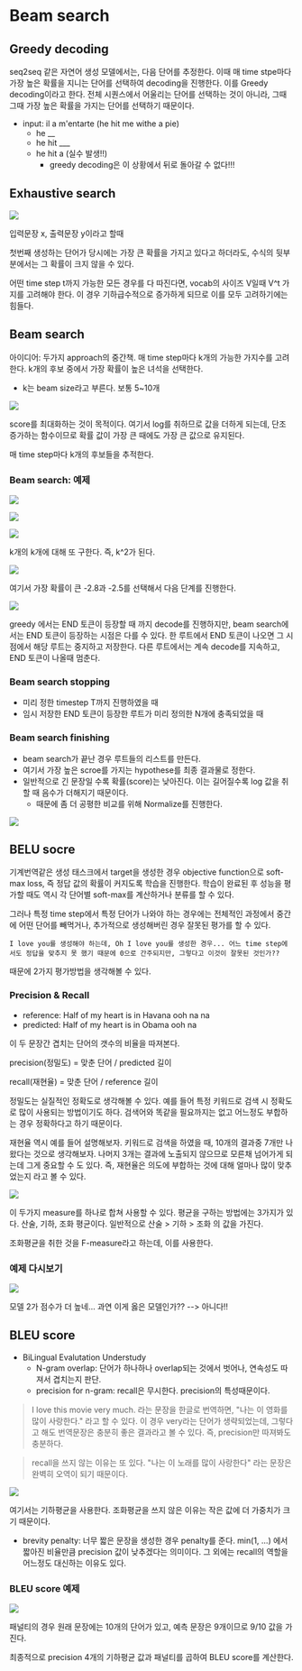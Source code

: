 # Beam search

## Greedy decoding

seq2seq 같은 자연어 생성 모델에서는, 다음 단어를 추정한다. 이때 매 time stpe마다 가장 높은 확률을 지니는 단어를 선택하여 decoding을 진행한다. 이를 Greedy decoding이라고 한다. 전체 시퀀스에서 어울리는 단어를 선택하는 것이 아니라, 그때 그때 가장 높은 확률을 가지는 단어를 선택하기 때문이다.

- input: il a m'entarte (he hit me withe a pie)
  - he \_\_
  - he hit \_\_\_
  - he hit a (실수 발생!!)
    - greedy decoding은 이 상황에서 뒤로 돌아갈 수 없다!!!

## Exhaustive search

![](021.png)

입력문장 x, 출력문장 y이라고 할때

첫번째 생성하는 단어가 당시에는 가장 큰 확률을 가지고 있다고 하더라도, 수식의 뒷부분에서는 그 확률이 크지 않을 수 있다.

어떤 time step t까지 가능한 모든 경우를 다 따진다면, vocab의 사이즈 V일때 V^t 가지를 고려해야 한다. 이 경우 기하급수적으로 증가하게 되므로 이를 모두 고려하기에는 힘들다.

## Beam search

아이디어: 두가지 approach의 중간책. 매 time step마다 k개의 가능한 가지수를 고려한다. k개의 후보 중에서 가장 확률이 높은 녀석을 선택한다.

- k는 beam size라고 부른다. 보통 5~10개

![](022.PNG)

score를 최대화하는 것이 목적이다. 여기서 log를 취하므로 값을 더하게 되는데, 단조증가하는 함수이므로 확률 값이 가장 큰 때에도 가장 큰 값으로 유지된다.

매 time step마다 k개의 후보들을 추적한다.

### Beam search: 예제

![](023.PNG)

![](024.PNG)

![](025.PNG)

k개의 k개에 대해 또 구한다. 즉, k^2가 된다.

![](026.PNG)

여기서 가장 확률이 큰 -2.8과 -2.5를 선택해서 다음 단계를 진행한다.

![](027.PNG)

greedy 에서는 END 토큰이 등장할 때 까지 decode를 진행하지만, beam search에서는 END 토큰이 등장하는 시점은 다를 수 있다. 한 루트에서 END 토큰이 나오면 그 시점에서 해당 루트는 중지하고 저장한다. 다른 루트에서는 계속 decode를 지속하고, END 토큰이 나올때 멈춘다.

### Beam search stopping

- 미리 정한 timestep T까지 진행하였을 때
- 임시 저장한 END 토큰이 등장한 루트가 미리 정의한 N개에 충족되었을 때

### Beam search finishing

- beam search가 끝난 경우 루트들의 리스트를 만든다.
- 여기서 가장 높은 scroe를 가지는 hypothese를 최종 결과물로 정한다.
- 일반적으로 긴 문장일 수록 확률(score)는 낮아진다. 이는 길어질수록 log 값을 취할 때 음수가 더해지기 때문이다.
  - 때문에 좀 더 공평한 비교를 위해 Normalize를 진행한다.

![](028.PNG)

## BELU socre

기계번역같은 생성 태스크에서 target을 생성한 경우 objective function으로 soft-max loss, 즉 정답 값의 확률이 커지도록 학습을 진행한다. 학습이 완료된 후 성능을 평가할 때도 역시 각 단어별 soft-max를 계산하거나 분류를 할 수 있다.

그러나 특정 time step에서 특정 단어가 나와야 하는 경우에는 전체적인 과정에서 중간에 어떤 단어를 빼먹거나, 추가적으로 생성해버린 경우 잘못된 평가를 할 수 있다.

```
I love you를 생성해야 하는데, Oh I love you를 생성한 경우... 어느 time step에서도 정답을 맞추지 못 했기 때문에 0으로 간주되지만, 그렇다고 이것이 잘못된 것인가??
```

때문에 2가지 평가방법을 생각해볼 수 있다.

### Precision & Recall

- reference: Half of my heart is in Havana ooh na na
- predicted: Half of my heart is in Obama ooh na

이 두 문장간 겹치는 단어의 갯수의 비율을 따져본다.

precision(정밀도) = 맞춘 단어 / predicted 길이

recall(재현율) = 맞춘 단어 / reference 길이

정밀도는 실질적인 정확도로 생각해볼 수 있다. 예를 들어 특정 키워드로 검색 시 정확도로 많이 사용되는 방법이기도 하다. 검색어와 똑같을 필요까지는 없고 어느정도 부합하는 경우 정확하다고 하기 때문이다.

재현율 역시 예를 들어 설명해보자. 키워드로 검색을 하였을 때, 10개의 결과중 7개만 나왔다는 것으로 생각해보자. 나머지 3개는 결과에 노출되지 않으므로 모른채 넘어가게 되는데 그게 중요할 수 도 있다. 즉, 재현율은 의도에 부합하는 것에 대해 얼마나 많이 맞추었는지 라고 볼 수 있다.

![](029.PNG)

이 두가지 measure를 하나로 합쳐 사용할 수 있다.
평균을 구하는 방법에는 3가지가 있다. 산술, 기하, 조화 평균이다. 일반적으로 산술 > 기하 > 조화 의 값을 가진다.

조화평균을 취한 것을 F-measure라고 하는데, 이를 사용한다.

### 예제 다시보기

![](030.PNG)

모델 2가 점수가 더 높네... 과연 이게 옳은 모델인가?? --> 아니다!!

## BLEU score

- BiLingual Evalutation Understudy
  - N-gram overlap: 단어가 하나하나 overlap되는 것에서 벗어나, 연속성도 따져서 겹치는지 판단.
  - precision for n-gram: recall은 무시한다. precision의 특성때문이다.

> I love this movie very much. 라는 문장을 한글로 번역하면, "나는 이 영화를 많이 사랑한다." 라고 할 수 있다. 이 경우 very라는 단어가 생략되었는데, 그렇다고 해도 번역문장은 충분히 좋은 결과라고 볼 수 있다. 즉, precision만 따져봐도 충분하다.

> recall을 쓰지 않는 이유는 또 있다. "나는 이 노래를 많이 사랑한다" 라는 문장은 완벽히 오역이 되기 때문이다.

![](031.PNG)

여기서는 기하평균을 사용한다. 조화평균을 쓰지 않은 이유는 작은 값에 더 가중치가 크기 때문이다.

- brevity penalty: 너무 짧은 문장을 생성한 경우 penalty를 준다. min(1, ...) 에서 짧아진 비율만큼 precision 값이 낮추겠다는 의미이다. 그 외에는 recall의 역할을 어느정도 대신하는 이유도 있다.

### BLEU score 예제

![](032.PNG)

패널티의 경우 원래 문장에는 10개의 단어가 있고, 예측 문장은 9개이므로 9/10 값을 가진다.

최종적으로 precision 4개의 기하평균 값과 패널티를 곱하여 BLEU score를 계산한다.
